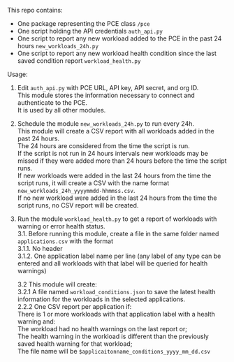 This repo contains:  
- One package representing the PCE class `/pce`
- One script holding the API credentials `auth_api.py`
- One script to report any new workload added to the PCE in the past 24 hours `new_workloads_24h.py`
- One script to report any new workload health condition since the last saved condition report `workload_health.py`

Usage:
1. Edit `auth_api.py` with PCE URL, API key, API secret, and org ID.  
This module stores the information necessary to connect and authenticate to the PCE.  
It is used by all other modules.  

2. Schedule the module `new_workloads_24h.py` to run every 24h.  
This module will create a CSV report with all workloads added in the past 24 hours.  
The 24 hours are considered from the time the script is run.  
If the script is not run in 24 hours intervals new workloads may be missed if they were added more than 24 hours before the time the script runs.  
If new workloads were added in the last 24 hours from the time the script runs, it will create a CSV with the name format `new_workloads_24h_yyyymmdd-hhmmss.csv`.  
If no new workload were added in the last 24 hours from the time the script runs, no CSV report will be created.  

3. Run the module `workload_health.py` to get a report of workloads with warning or error health status.  
    3.1. Before running this module, create a file in the same folder named `applications.csv` with the format  
        3.1.1. No header  
        3.1.2. One application label name per line (any label of any type can be entered and all workloads with that label will be queried for health warnings)  
  
    3.2 This module will create:  
        3.2.1 A file named `workload_conditions.json` to save the latest health information for the workloads in the selected applications.  
        2.2.2 One CSV report per application if:  
            There is 1 or more workloads with that application label with a health warning and:  
                The workload had no health warnings on the last report or;   
                The health warning in the workload is different than the previously saved health warning for that workload;  
            The file name will be `$applicaitonname_conditions_yyyy_mm_dd.csv`  
 
